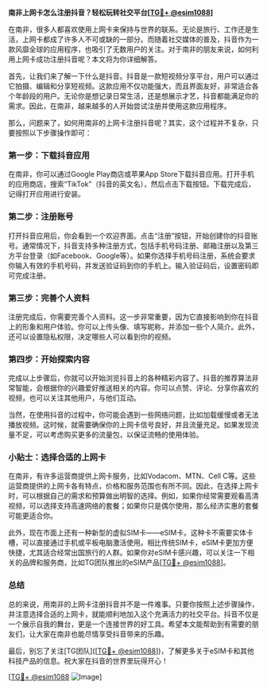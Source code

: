**南非上网卡怎么注册抖音？轻松玩转社交平台[[TG💪+ @esim1088](https://t.me/s/esim1088)]**

在南非，很多人都喜欢使用上网卡来保持与世界的联系。无论是旅行、工作还是生活，上网卡都成了许多人不可或缺的一部分。而随着社交媒体的普及，抖音作为一款风靡全球的应用程序，也吸引了无数用户的关注。对于南非的朋友来说，如何利用上网卡成功注册抖音呢？本文将为你详细解答。

首先，让我们来了解一下什么是抖音。抖音是一款短视频分享平台，用户可以通过它拍摄、编辑和分享短视频。这款应用不仅功能强大，而且界面友好，非常适合各个年龄段的用户。无论你是想记录日常生活，还是想展示才艺，抖音都能满足你的需求。因此，在南非，越来越多的人开始尝试注册并使用这款应用程序。

那么，问题来了，如何用南非的上网卡注册抖音呢？其实，这个过程并不复杂，只要按照以下步骤操作即可：

### 第一步：下载抖音应用

在南非，你可以通过Google Play商店或苹果App Store下载抖音应用。打开手机的应用商店，搜索“TikTok”（抖音的英文名），然后点击下载按钮。下载完成后，记得打开应用进行安装。

### 第二步：注册账号

打开抖音应用后，你会看到一个欢迎界面。点击“注册”按钮，开始创建你的抖音账号。通常情况下，抖音支持多种注册方式，包括手机号码注册、邮箱注册以及第三方平台登录（如Facebook、Google等）。如果你选择手机号码注册，系统会要求你输入有效的手机号码，并发送验证码到你的手机上。输入验证码后，设置密码即可完成注册。

### 第三步：完善个人资料

注册完成后，你需要完善个人资料。这一步非常重要，因为它直接影响到你在抖音上的形象和用户体验。你可以上传头像、填写昵称，并添加一些个人简介。此外，还可以设置隐私权限，决定哪些人可以看到你的视频。

### 第四步：开始探索内容

完成以上步骤后，你就可以开始浏览抖音上的各种精彩内容了。抖音的推荐算法非常智能，会根据你的兴趣爱好推送相关的内容。你可以点赞、评论、分享你喜欢的视频，也可以关注其他用户，与他们互动。

当然，在使用抖音的过程中，你可能会遇到一些网络问题，比如加载缓慢或者无法播放视频。这时候，就需要确保你的上网卡信号良好，并且流量充足。如果发现流量不足，可以考虑购买更多的流量包，以保证流畅的使用体验。

### 小贴士：选择合适的上网卡

在南非，有许多运营商提供上网卡服务，比如Vodacom、MTN、Cell C等。这些运营商提供的上网卡各有特点，价格和服务范围也有所不同。因此，在选择上网卡时，可以根据自己的需求和预算做出明智的选择。例如，如果你经常需要观看高清视频，可以选择支持高速网络的套餐；如果你只是偶尔使用，那么经济实惠的套餐可能更适合你。

此外，现在市面上还有一种新型的虚拟SIM卡——eSIM卡。这种卡不需要实体卡槽，可以直接通过手机或平板电脑激活使用。相比传统SIM卡，eSIM卡更加方便快捷，尤其适合经常出国旅行的人群。如果你对eSIM卡感兴趣，可以关注一下相关的品牌和服务商，比如TG团队推出的eSIM产品[[TG💪+ @esim1088](https://t.me/s/esim1088)]。

### 总结

总的来说，用南非的上网卡注册抖音并不是一件难事。只要你按照上述步骤操作，并注意选择合适的上网卡，就能顺利地加入这个充满活力的社交平台。抖音不仅是一个展示自我的舞台，更是一个连接世界的好工具。希望本文能帮助到有需要的朋友们，让大家在南非也能尽情享受抖音带来的乐趣。

最后，别忘了关注[TG团队]([[TG💪+ @esim1088](https://t.me/s/esim1088)])，了解更多关于eSIM卡和其他科技产品的信息。祝大家在抖音的世界里玩得开心！

[[TG💪+ @esim1088](https://t.me/s/esim1088) ![Image](https://i.postimg.cc/4NQfJmqS/Snipaste-2025-05-13-00-14-12.png)]